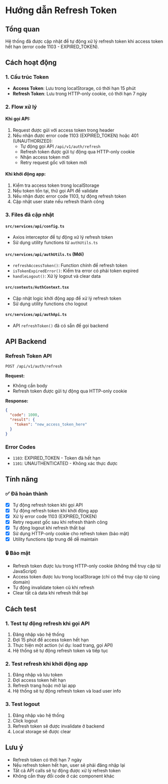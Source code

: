 # Hướng dẫn Refresh Token

## Tổng quan

Hệ thống đã được cập nhật để tự động xử lý refresh token khi access token hết hạn (error code 1103 - EXPIRED_TOKEN).

## Cách hoạt động

### 1. Cấu trúc Token
- **Access Token**: Lưu trong localStorage, có thời hạn 15 phút
- **Refresh Token**: Lưu trong HTTP-only cookie, có thời hạn 7 ngày

### 2. Flow xử lý

#### Khi gọi API:
1. Request được gửi với access token trong header
2. Nếu nhận được error code 1103 (EXPIRED_TOKEN) hoặc 401 (UNAUTHORIZED):
   - Tự động gọi API `/api/v1/auth/refresh`
   - Refresh token được gửi tự động qua HTTP-only cookie
   - Nhận access token mới
   - Retry request gốc với token mới

#### Khi khởi động app:
1. Kiểm tra access token trong localStorage
2. Nếu token tồn tại, thử gọi API để validate
3. Nếu nhận được error code 1103, tự động refresh token
4. Cập nhật user state nếu refresh thành công

### 3. Files đã cập nhật

#### `src/services/api/config.ts`
- Axios interceptor để tự động xử lý refresh token
- Sử dụng utility functions từ `authUtils.ts`

#### `src/services/api/authUtils.ts` (Mới)
- `refreshAccessToken()`: Function chính để refresh token
- `isTokenExpiredError()`: Kiểm tra error có phải token expired
- `handleLogout()`: Xử lý logout và clear data

#### `src/contexts/AuthContext.tsx`
- Cập nhật logic khởi động app để xử lý refresh token
- Sử dụng utility functions cho logout

#### `src/services/api/authApi.ts`
- API `refreshToken()` đã có sẵn để gọi backend

## API Backend

### Refresh Token API
```
POST /api/v1/auth/refresh
```

**Request:**
- Không cần body
- Refresh token được gửi tự động qua HTTP-only cookie

**Response:**
```json
{
  "code": 1000,
  "result": {
    "token": "new_access_token_here"
  }
}
```

### Error Codes
- `1103`: EXPIRED_TOKEN - Token đã hết hạn
- `1101`: UNAUTHENTICATED - Không xác thực được

## Tính năng

### ✅ Đã hoàn thành
- [x] Tự động refresh token khi gọi API
- [x] Tự động refresh token khi khởi động app
- [x] Xử lý error code 1103 (EXPIRED_TOKEN)
- [x] Retry request gốc sau khi refresh thành công
- [x] Tự động logout khi refresh thất bại
- [x] Sử dụng HTTP-only cookie cho refresh token (bảo mật)
- [x] Utility functions tập trung để dễ maintain

### 🔒 Bảo mật
- Refresh token được lưu trong HTTP-only cookie (không thể truy cập từ JavaScript)
- Access token được lưu trong localStorage (chỉ có thể truy cập từ cùng domain)
- Tự động invalidate token cũ khi refresh
- Clear tất cả data khi refresh thất bại

## Cách test

### 1. Test tự động refresh khi gọi API
1. Đăng nhập vào hệ thống
2. Đợi 15 phút để access token hết hạn
3. Thực hiện một action (ví dụ: load trang, gọi API)
4. Hệ thống sẽ tự động refresh token và tiếp tục

### 2. Test refresh khi khởi động app
1. Đăng nhập và lưu token
2. Đợi access token hết hạn
3. Refresh trang hoặc mở lại app
4. Hệ thống sẽ tự động refresh token và load user info

### 3. Test logout
1. Đăng nhập vào hệ thống
2. Click logout
3. Refresh token sẽ được invalidate ở backend
4. Local storage sẽ được clear

## Lưu ý

- Refresh token có thời hạn 7 ngày
- Nếu refresh token hết hạn, user sẽ phải đăng nhập lại
- Tất cả API calls sẽ tự động được xử lý refresh token
- Không cần thay đổi code ở các component khác 